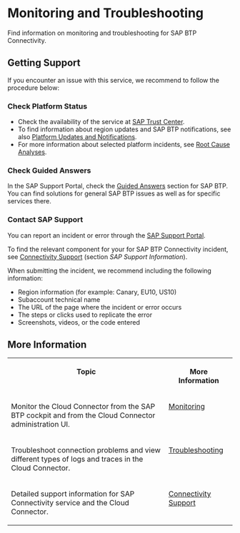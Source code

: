 <!-- loio27ab9fa4bf8f4ecdbaf9cb88ed040eca -->

# Monitoring and Troubleshooting

Find information on monitoring and troubleshooting for SAP BTP Connectivity.



<a name="loio27ab9fa4bf8f4ecdbaf9cb88ed040eca__section_gs4_vm5_ljb"/>

## Getting Support

If you encounter an issue with this service, we recommend to follow the procedure below:



### **Check Platform Status**

-   Check the availability of the service at [SAP Trust Center](https://www.sap.com/about/trust-center/cloud-service-status.html).
-   To find information about region updates and SAP BTP notifications, see also [Platform Updates and Notifications](https://help.sap.com/docs/btp/sap-business-technology-platform/platform-updates-and-notifications?version=Cloud).
-   For more information about selected platform incidents, see [Root Cause Analyses](https://help.sap.com/viewer/product/SCP_RCA/Latest/en-US).



### **Check Guided Answers**

In the SAP Support Portal, check the [Guided Answers](https://ga.support.sap.com/dtp/viewer/index.html#/tree/2065/actions/26547) section for SAP BTP. You can find solutions for general SAP BTP issues as well as for specific services there.



### **Contact SAP Support**

You can report an incident or error through the [SAP Support Portal](https://support.sap.com/en/index.html).

To find the relevant component for your for SAP BTP Connectivity incident, see [Connectivity Support](connectivity-support-e5580c5.md) \(section *SAP Support Information*\).

When submitting the incident, we recommend including the following information:

-   Region information \(for example: Canary, EU10, US10\)
-   Subaccount technical name
-   The URL of the page where the incident or error occurs
-   The steps or clicks used to replicate the error
-   Screenshots, videos, or the code entered



<a name="loio27ab9fa4bf8f4ecdbaf9cb88ed040eca__section_ugm_cp5_ljb"/>

## More Information


<table>
<tr>
<th valign="top">

Topic

</th>
<th valign="top">

More Information

</th>
</tr>
<tr>
<td valign="top">

Monitor the Cloud Connector from the SAP BTP cockpit and from the Cloud Connector administration UI.

</td>
<td valign="top">

[Monitoring](monitoring-6d9c937.md)

</td>
</tr>
<tr>
<td valign="top">

Troubleshoot connection problems and view different types of logs and traces in the Cloud Connector.

</td>
<td valign="top">

[Troubleshooting](troubleshooting-e7df7f1.md)

</td>
</tr>
<tr>
<td valign="top">

Detailed support information for SAP Connectivity service and the Cloud Connector.

</td>
<td valign="top">

[Connectivity Support](connectivity-support-e5580c5.md)

</td>
</tr>
</table>


